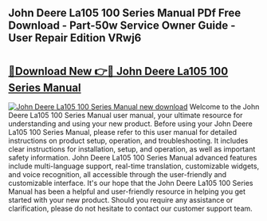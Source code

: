 ## John Deere La105 100 Series Manual PDf Free Download - Part-50w Service Owner Guide - User Repair Edition VRwj6

# <h2><a href="http://bc97285.oget.top/?id=John+Deere+La105+100+Series+Manual">🔗Download New 👉🔴 John Deere La105 100 Series Manual</a></h2>

[![John Deere La105 100 Series Manual new download](https://i.imgur.com/5g1atiW.png)](http://bc97285.oget.top/?id=John+Deere+La105+100+Series+Manual)
Welcome to the John Deere La105 100 Series Manual user manual, your ultimate resource for understanding and using your new product. Before using your John Deere La105 100 Series Manual, please refer to this user manual for detailed instructions on product setup, operation, and troubleshooting. It includes clear instructions for installation, setup, and operation, as well as important safety information. John Deere La105 100 Series Manual advanced features include multi-language support, real-time translation, customizable widgets, and voice recognition, all accessible through the user-friendly and customizable interface. It's our hope that the John Deere La105 100 Series Manual has been a helpful and user-friendly resource in helping you get started with your new product. Should you require any assistance or clarification, please do not hesitate to contact our customer support team.
